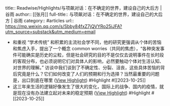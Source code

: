 title:: Readwise/Highlights/与项飙对话：在不确定的世界，建设自己的大后方 | 谷雨
author:: [[张月]]
full-title:: 与项飙对话：在不确定的世界，建设自己的大后方 | 谷雨
category:: #articles
url:: https://mp.weixin.qq.com/s/Sbby84fxZ7jQVYRo25iJFA?utm_source=substack&utm_medium=email
- 和重视 “学术传统” 和积累的主流社会学不同，他的研究更强调从个体的苦恼和焦虑入手，提出了一个概念 common worries（共同的焦虑），“各种突发事件可能确实是历史的尘粒，但是社会研究的目的不是仅仅去说明事件在长时段的客观分布，也必须说明它们对具体人的影响，必然要触动个体对生活认知、对世界的理解。” 访谈中我们谈到了不确定性、分裂、沮丧，这些具体苦恼的背后究竟是什么？它们如何改变了人们的预期和行为选择？当然最重要的问题是，出口到底在哪里 ([View Highlight](https://read.readwise.io/read/01hdj6rjp67vwh5rt4h5ba379e)) #Highlight #[[2023-10-25]]
- 这三年来生活的逻辑好像发生了很大的变化，国际上的战争、国内的疫情，就是现在没有办法建立起对未来的稳定预期 ([View Highlight](https://read.readwise.io/read/01hdj6shgh7eqypg1sx9r1t2gx)) #Highlight #[[2023-10-25]]